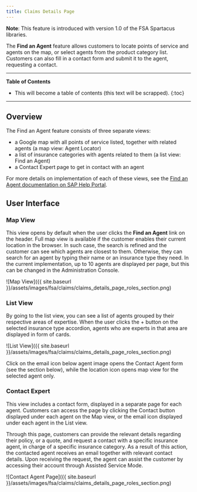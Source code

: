```yaml
---
title: Claims Details Page
---
```


**Note**: This feature is introduced with version 1.0 of the FSA Spartacus libraries.

The **Find an Agent** feature allows customers to locate points of service and agents on the map, or select agents from the product category list. Customers can also fill in a contact form and submit it to the agent, requesting a contact.
***

**Table of Contents**

- This will become a table of contents (this text will be scrapped).
{:toc}

***

## Overview

The Find an Agent feature consists of three separate views:
- a Google map with all points of service listed, together with related agents (a map view: Agent Locator)
- a list of insurance categories with agents related to them (a list view: Find an Agent)
- a Contact Expert page to get in contact with an agent

For more details on implementation of each of these views, see the [Find an Agent documentation on SAP Help Portal](https://help.sap.com/viewer/a7d0f0c5faa44002bf81e1a9a91c77e2/LATEST/en-US/38f6a987f43f4be0b7e0cd7d6d660f19.html).


## User Interface

### Map View

This view opens by default when the user clicks the **Find an Agent** link on the header. Full map view is available if the customer enables their current location in the browser. In such case, the search is refined and the customer can see which agents are closest to them. Otherwise, they can search for an agent by typing their name or an insurance type they need. In the current implementation, up to 10 agents are displayed per page, but this can be changed in the Administration Console. 

![Map View]({{ site.baseurl }}/assets/images/fsa/claims/claims_details_page_roles_section.png)

### List View

By going to the list view, you can see a list of agents grouped by their respective areas of expertise. When the user clicks the + button on the selected insurance type accordion, agents who are experts in that area are displayed in form of cards.

![List View]({{ site.baseurl }}/assets/images/fsa/claims/claims_details_page_roles_section.png)

Click on the email icon below agent image opens the Contact Agent form (see the section below), while the location icon opens map view for the selected agent only.

### Contact Expert

This view includes a contact form, displayed in a separate page for each agent. Customers can access the page by clicking the Contact button displayed under each agent on the Map view, or the email icon displayed under each agent in the List view.

Through this page, customers can provide the relevant details regarding their policy, or a quote, and request a contact with a specific insurance agent, in charge of a specific insurance category. As a result of this action, the contacted agent receives an email together with relevant contact details. Upon receiving the request, the agent can assist the customer by accessing their account through Assisted Service Mode.

![Contact Agent Page]({{ site.baseurl }}/assets/images/fsa/claims/claims_details_page_roles_section.png)
